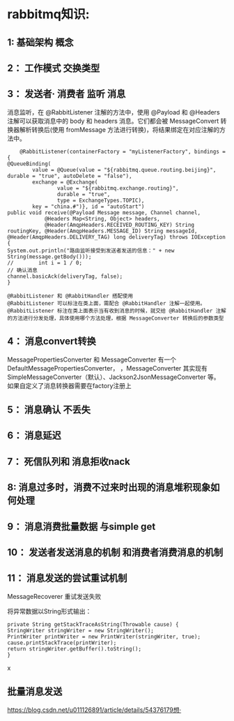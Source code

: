 # rabbitmq知识:


## 1: 基础架构 概念 
## 2： 工作模式 交换类型
## 3： 发送者· 消费者 监听 消息
消息监听，在 @RabbitListener 注解的方法中，使用 @Payload 和 @Headers 注解可以获取消息中的 body 和 headers 消息。它们都会被 MessageConvert 转换器解析转换后(使用 fromMessage 方法进行转换)，将结果绑定在对应注解的方法中。

```
    @RabbitListener(containerFactory = "myListenerFactory", bindings = {
@QueueBinding(
        value = @Queue(value = "${rabbitmq.queue.routing.beijing}", durable = "true", autoDelete = "false"),
        exchange = @Exchange(
                value = "${rabbitmq.exchange.routing}",
                durable = "true",
                type = ExchangeTypes.TOPIC),
        key = "china.#")}, id = "autoStart")
public void receive(@Payload Message message, Channel channel,
            @Headers Map<String, Object> headers,
            @Header(AmqpHeaders.RECEIVED_ROUTING_KEY) String routingKey, @Header(AmqpHeaders.MESSAGE_ID) String messageId, @Header(AmqpHeaders.DELIVERY_TAG) long deliveryTag) throws IOException {
System.out.println("路由监听接受到发送者发送的信息：" + new String(message.getBody()));
//        int i = 1 / 0;
// 确认消息
channel.basicAck(deliveryTag, false);
}
```


```
@RabbitListener 和 @RabbitHandler 搭配使用
@RabbitListener 可以标注在类上面，需配合 @RabbitHandler 注解一起使用。
@RabbitListener 标注在类上面表示当有收到消息的时候，就交给 @RabbitHandler 注解的方法进行分发处理，具体使用哪个方法处理，根据 MessageConverter 转换后的参数类型
```


## 4： 消息convert转换 
MessagePropertiesConverter 和 MessageConverter
有一个DefaultMessagePropertiesConverter， ，MessageConverter 其实现有 SimpleMessageConverter（默认）、Jackson2JsonMessageConverter 等。
如果自定义了消息转换器需要在factory注册上


## 5： 消息确认 不丢失
## 6： 消息延迟
## 7： 死信队列和 消息拒收nack
## 8: 消息过多时，消费不过来时出现的消息堆积现象如何处理
## 9： 消息消费批量数据 与simple get
## 10： 发送者发送消息的机制 和消费者消费消息的机制
## 11： 消息发送的尝试重试机制
MessageRecoverer 重试发送失败




将异常数据以String形式输出：
```
private String getStackTraceAsString(Throwable cause) {
StringWriter stringWriter = new StringWriter();
PrintWriter printWriter = new PrintWriter(stringWriter, true);
cause.printStackTrace(printWriter);
return stringWriter.getBuffer().toString();
}
```


x

## 批量消息发送
https://blog.csdn.net/u011126891/article/details/54376179想·